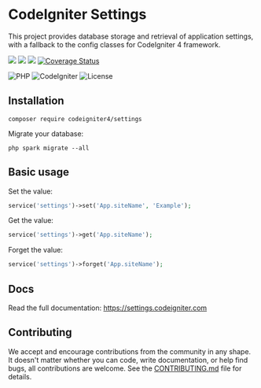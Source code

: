 # CodeIgniter Settings

This project provides database storage and retrieval of application settings, with a fallback to the
config classes for CodeIgniter 4 framework.

[![](https://github.com/codeigniter4/settings/workflows/PHPUnit/badge.svg)](https://github.com/codeigniter4/settings/actions/workflows/test.yml)
[![](https://github.com/codeigniter4/settings/workflows/PHPStan/badge.svg)](https://github.com/codeigniter4/settings/actions/workflows/analyze.yml)
[![](https://github.com/codeigniter4/settings/workflows/Deptrac/badge.svg)](https://github.com/codeigniter4/settings/actions/workflows/inspect.yml)
[![Coverage Status](https://coveralls.io/repos/github/codeigniter4/settings/badge.svg?branch=develop)](https://coveralls.io/github/codeigniter4/settings?branch=develop)

![PHP](https://img.shields.io/badge/PHP-%5E7.4-blue)
![CodeIgniter](https://img.shields.io/badge/CodeIgniter-%5E4.2.3-blue)
![License](https://img.shields.io/badge/License-MIT-blue)

## Installation

    composer require codeigniter4/settings

Migrate your database:

    php spark migrate --all

## Basic usage

Set the value:

```php
service('settings')->set('App.siteName', 'Example');
```

Get the value:

```php
service('settings')->get('App.siteName');
```

Forget the value:

```php
service('settings')->forget('App.siteName');
```

## Docs

Read the full documentation: https://settings.codeigniter.com

## Contributing

We accept and encourage contributions from the community in any shape. It doesn't matter
whether you can code, write documentation, or help find bugs, all contributions are welcome.
See the [CONTRIBUTING.md](CONTRIBUTING.md) file for details.


